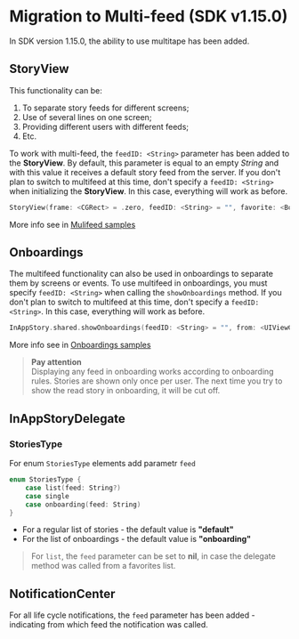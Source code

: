 # Migration to Multi-feed (SDK v1.15.0)

In SDK version 1.15.0, the ability to use multitape has been added.

## StoryView

This functionality can be:  
1. To separate story feeds for different screens;  
2. Use of several lines on one screen;  
3. Providing different users with different feeds;  
4. Etc.

To work with multi-feed, the `feedID: <String>` parameter has been added to the **StoryView**. By default, this parameter is equal to an empty *String* and with this value it receives a default story feed from the server. If you don't plan to switch to multifeed at this time, don't specify a `feedID: <String>` when initializing the **StoryView**. In this case, everything will work as before.

```swift
StoryView(frame: <CGRect> = .zero, feedID: <String> = "", favorite: <Bool> = false)
```
More info see in [Mulifeed samples](https://github.com/inappstory/ios-sdk/blob/main/Samples/Mulifeed.md)


## Onboardings

The multifeed functionality can also be used in onboardings to separate them by screens or events.
To use multifeed in onboardings, you must specify `feedID: <String>` when calling the `showOnboardings` method. If you don't plan to switch to multifeed at this time, don't specify a `feedID: <String>`. In this case, everything will work as before.

```swift
InAppStory.shared.showOnboardings(feedID: <String> = "", from: <UIViewController>, with: <[String]?> = nil, delegate: <InAppStoryDelegate>, complete: <(_ show: Bool) -> Void>)
```
More info see in [Onboardings samples](https://github.com/inappstory/ios-sdk/blob/main/Samples/OnboardingStory.md)

> **Pay attention**  
> Displaying any feed in onboarding works according to onboarding rules. Stories are shown only once per user. The next time you try to show the read story in onboarding, it will be cut off.

## InAppStoryDelegate

### StoriesType

For enum `StoriesType` elements add parametr `feed`

```swift
enum StoriesType {
    case list(feed: String?)
    case single
    case onboarding(feed: String)
}
```

* For a regular list of stories - the default value is **"default"**
* For the list of onboardings - the default value is **"onboarding"**

> For `list`, the `feed` parameter can be set to **nil**, in case the delegate method was called from a favorites list.

## NotificationCenter

For all life cycle notifications, the `feed` parameter has been added - indicating from which feed the notification was called.